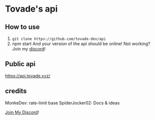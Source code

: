 # Tovade's api

## How to use

1. `git clone https://github.com/tovade-dev/api`
2. npm start
   And your version of the api should be online!
   Not working? Join my [discord](https://discord.gg/HBZcEhxHSj)!

## Public api

https://api.tovade.xyz/

## credits

MonkeDev: rate-limit base
SpiderJocker02: Docs & ideas

[Join My Discord](https://discord.gg/HBZcEhxHSj)!

